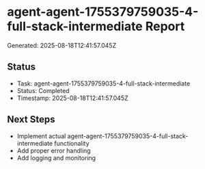 # agent-agent-1755379759035-4-full-stack-intermediate Report

Generated: 2025-08-18T12:41:57.045Z

## Status
- Task: agent-agent-1755379759035-4-full-stack-intermediate
- Status: Completed
- Timestamp: 2025-08-18T12:41:57.045Z

## Next Steps
- Implement actual agent-agent-1755379759035-4-full-stack-intermediate functionality
- Add proper error handling
- Add logging and monitoring
